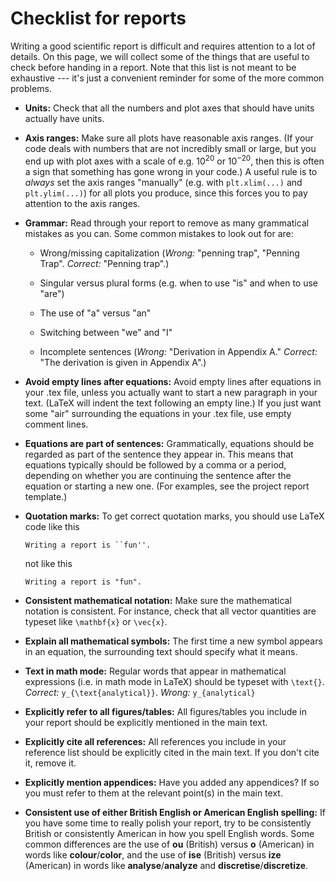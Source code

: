 # Checklist for reports

Writing a good scientific report is difficult and requires attention to a lot of details. On this page, we will collect some of the things that are useful to check before handing in a report. Note that this list is not meant to be exhaustive --- it's just a convenient reminder for some of the more common problems.


- **Units:** Check that all the numbers and plot axes that should have units actually have units.

- **Axis ranges:** Make sure all plots have reasonable axis ranges. (If your code deals with numbers that are not incredibly small or large, but you end up with plot axes with a scale of e.g. $10^{20}$ or $10^{-20}$, then this is often a sign that something has gone wrong in your code.) A useful rule is to *always* set the axis ranges "manually" (e.g. with `plt.xlim(...)` and `plt.ylim(...)`) for all plots you produce, since this forces you to pay attention to the axis ranges.

- **Grammar:** Read through your report to remove as many grammatical mistakes as you can. Some common mistakes to look out for are:

  - Wrong/missing capitalization (*Wrong:* "penning trap", "Penning Trap". *Correct:* "Penning trap".)

  - Singular versus plural forms (e.g. when to use "is" and when to use "are")

  - The use of "a" versus "an"

  - Switching between "we" and "I"

  - Incomplete sentences (*Wrong:* "Derivation in Appendix A." *Correct:* "The derivation is given in Appendix A".)


- **Avoid empty lines after equations:** Avoid empty lines after equations in your .tex file, unless you actually want to start a new paragraph in your text. (LaTeX will indent the text following an empty line.) If you just want some "air" surrounding the equations in your .tex file, use empty comment lines.

- **Equations are part of sentences:** Grammatically, equations should be regarded as part of the sentence they appear in. This means that equations typically should be followed by a comma or a period, depending on whether you are continuing the sentence after the equation or starting a new one. (For examples, see the project report template.)


- **Quotation marks:** To get correct quotation marks, you should use LaTeX code like this

  ```
  Writing a report is ``fun''.
  ```

  not like this

  ```
  Writing a report is "fun".
  ```

- **Consistent mathematical notation:** Make sure the mathematical notation is consistent. For instance, check that all vector quantities are typeset like `\mathbf{x}` or `\vec{x}`.

- **Explain all mathematical symbols:** The first time a new symbol appears in an equation, the surrounding text should specify what it means.

- **Text in math mode:** Regular words that appear in mathematical expressions (i.e. in math mode in LaTeX) should be typeset with `\text{}`. *Correct:* `y_{\text{analytical}}`. *Wrong:* `y_{analytical}`

- **Explicitly refer to all figures/tables:** All figures/tables you include in your report should be explicitly mentioned in the main text. 

- **Explicitly cite all references:** All references you include in your reference list should be explicitly cited in the main text. If you don't cite it, remove it.

- **Explicitly mention appendices:** Have you added any appendices? If so you must refer to them at the relevant point(s) in the main text.

- **Consistent use of either British English or American English spelling:** If you have some time to really polish your report, try to be consistently British or consistently American in how you spell English words. Some common differences are the use of **ou** (British) versus **o** (American) in words like **colour**/**color**, and the use of **ise** (British) versus **ize** (American) in words like **analyse**/**analyze** and **discretise**/**discretize**.
